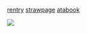 


 [rentry](https://rentry.org/actofgratitude)       [strawpage](https://syndicate.straw.page/)       [atabook](https://actofgratitude.atabook.org/?page=1)

![](https://files.catbox.moe/8hbasn.png)
